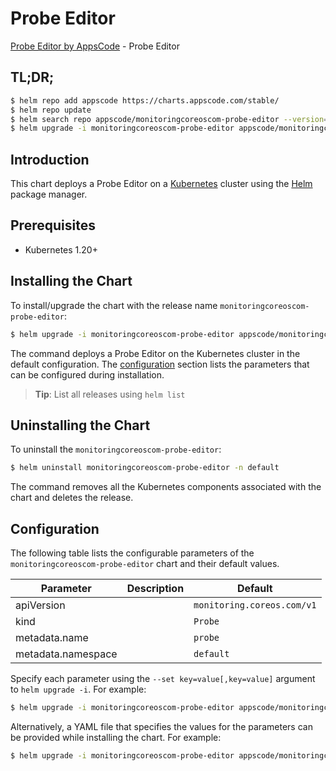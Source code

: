 # Probe Editor

[Probe Editor by AppsCode](https://appscode.com) - Probe Editor

## TL;DR;

```bash
$ helm repo add appscode https://charts.appscode.com/stable/
$ helm repo update
$ helm search repo appscode/monitoringcoreoscom-probe-editor --version=v0.14.0
$ helm upgrade -i monitoringcoreoscom-probe-editor appscode/monitoringcoreoscom-probe-editor -n default --create-namespace --version=v0.14.0
```

## Introduction

This chart deploys a Probe Editor on a [Kubernetes](http://kubernetes.io) cluster using the [Helm](https://helm.sh) package manager.

## Prerequisites

- Kubernetes 1.20+

## Installing the Chart

To install/upgrade the chart with the release name `monitoringcoreoscom-probe-editor`:

```bash
$ helm upgrade -i monitoringcoreoscom-probe-editor appscode/monitoringcoreoscom-probe-editor -n default --create-namespace --version=v0.14.0
```

The command deploys a Probe Editor on the Kubernetes cluster in the default configuration. The [configuration](#configuration) section lists the parameters that can be configured during installation.

> **Tip**: List all releases using `helm list`

## Uninstalling the Chart

To uninstall the `monitoringcoreoscom-probe-editor`:

```bash
$ helm uninstall monitoringcoreoscom-probe-editor -n default
```

The command removes all the Kubernetes components associated with the chart and deletes the release.

## Configuration

The following table lists the configurable parameters of the `monitoringcoreoscom-probe-editor` chart and their default values.

|     Parameter      | Description |                Default                |
|--------------------|-------------|---------------------------------------|
| apiVersion         |             | <code>monitoring.coreos.com/v1</code> |
| kind               |             | <code>Probe</code>                    |
| metadata.name      |             | <code>probe</code>                    |
| metadata.namespace |             | <code>default</code>                  |


Specify each parameter using the `--set key=value[,key=value]` argument to `helm upgrade -i`. For example:

```bash
$ helm upgrade -i monitoringcoreoscom-probe-editor appscode/monitoringcoreoscom-probe-editor -n default --create-namespace --version=v0.14.0 --set apiVersion=monitoring.coreos.com/v1
```

Alternatively, a YAML file that specifies the values for the parameters can be provided while
installing the chart. For example:

```bash
$ helm upgrade -i monitoringcoreoscom-probe-editor appscode/monitoringcoreoscom-probe-editor -n default --create-namespace --version=v0.14.0 --values values.yaml
```
